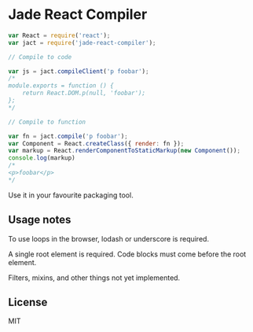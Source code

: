 # Jade React Compiler

```js
var React = require('react');
var jact = require('jade-react-compiler');

// Compile to code

var js = jact.compileClient('p foobar');
/*
module.exports = function () {
    return React.DOM.p(null, 'foobar');
};
*/

// Compile to function

var fn = jact.compile('p foobar');
var Component = React.createClass({ render: fn });
var markup = React.renderComponentToStaticMarkup(new Component());
console.log(markup)
/*
<p>foobar</p>
*/
```

Use it in your favourite packaging tool.

## Usage notes

To use loops in the browser, lodash or underscore is required.

A single root element is required. Code blocks must come before the root element.

Filters, mixins, and other things not yet implemented.

## License

MIT
